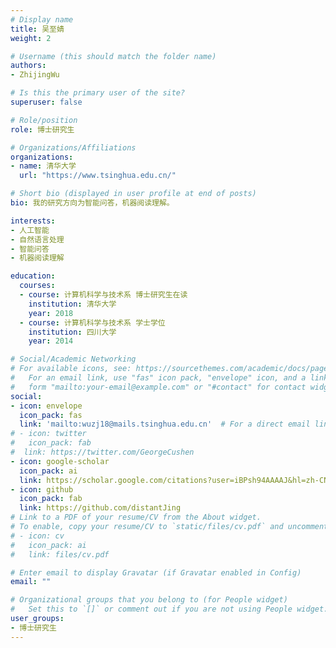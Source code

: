 ```yaml
---
# Display name
title: 吴至婧
weight: 2

# Username (this should match the folder name)
authors:
- ZhijingWu

# Is this the primary user of the site?
superuser: false

# Role/position
role: 博士研究生

# Organizations/Affiliations
organizations:
- name: 清华大学
  url: "https://www.tsinghua.edu.cn/"

# Short bio (displayed in user profile at end of posts)
bio: 我的研究方向为智能问答，机器阅读理解。

interests:
- 人工智能
- 自然语言处理
- 智能问答
- 机器阅读理解

education:
  courses:
  - course: 计算机科学与技术系 博士研究生在读
    institution: 清华大学
    year: 2018
  - course: 计算机科学与技术系 学士学位
    institution: 四川大学
    year: 2014

# Social/Academic Networking
# For available icons, see: https://sourcethemes.com/academic/docs/page-builder/#icons
#   For an email link, use "fas" icon pack, "envelope" icon, and a link in the
#   form "mailto:your-email@example.com" or "#contact" for contact widget.
social:
- icon: envelope
  icon_pack: fas
  link: 'mailto:wuzj18@mails.tsinghua.edu.cn'  # For a direct email link, use "mailto:test@example.org".
# - icon: twitter
#   icon_pack: fab
#  link: https://twitter.com/GeorgeCushen
- icon: google-scholar
  icon_pack: ai
  link: https://scholar.google.com/citations?user=iBPsh94AAAAJ&hl=zh-CN
- icon: github
  icon_pack: fab
  link: https://github.com/distantJing
# Link to a PDF of your resume/CV from the About widget.
# To enable, copy your resume/CV to `static/files/cv.pdf` and uncomment the lines below.
# - icon: cv
#   icon_pack: ai
#   link: files/cv.pdf

# Enter email to display Gravatar (if Gravatar enabled in Config)
email: ""

# Organizational groups that you belong to (for People widget)
#   Set this to `[]` or comment out if you are not using People widget.
user_groups:
- 博士研究生
---
```



